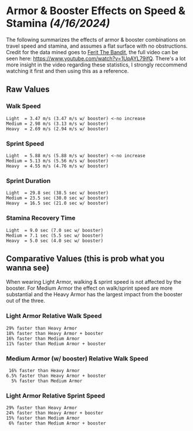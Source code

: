 # Armor & Booster Effects on Speed & Stamina *(4/16/2024)*
The following summarizes the effects of armor & booster combinations on travel speed and stamina, and assumes a flat surface with no obstructions.  Credit for the data mined goes to [Ferit The Bandit](https://www.youtube.com/@FeritTheBandit), the full video can be seen here: https://www.youtube.com/watch?v=1UpAYL79ifQ. There's a lot more insight in the video regarding these statistics, I strongly reccommend watching it first and then using this as a reference.

##  Raw Values
### Walk Speed
    Light  = 3.47 m/s (3.47 m/s w/ booster) <-no increase
    Medium = 2.98 m/s (3.13 m/s w/ booster)
    Heavy  = 2.69 m/s (2.94 m/s w/ booster)
### Sprint Speed
    Light  = 5.88 m/s (5.88 m/s w/ booster) <-no increase
    Medium = 5.13 m/s (5.56 m/s w/ booster)
    Heavy  = 4.55 m/s (4.76 m/s w/ booster)
### Sprint Duration
    Light  = 29.8 sec (38.5 sec w/ booster)
    Medium = 23.5 sec (30.0 sec w/ booster)
    Heavy  = 16.5 sec (21.0 sec w/ booster)
### Stamina Recovery Time
    Light  = 9.0 sec (7.0 sec w/ booster)
    Medium = 7.1 sec (5.5 sec w/ booster)
    Heavy  = 5.0 sec (4.0 sec w/ booster)

## Comparative Values (this is prob what you wanna see)
When wearing Light Armor, walking & sprint speed is not affected by the booster.  For Medium Armor the effect on walk/sprint speed are more substantial and the Heavy Armor has the largest impact from the booster out of the three.
### Light Armor Relative Walk Speed
    29% faster than Heavy Armor
    18% faster than Heavy Armor + booster
    16% faster than Medium Armor
    11% faster than Medium Armor + booster
### Medium Armor (w/ booster) Relative Walk Speed
     16% faster than Heavy Armor
    6.5% faster than Heavy Armor + booster
      5% faster than Medium Armor
### Light Armor Relative Sprint Speed
    29% faster than Heavy Armor
    24% faster than Heavy Armor + booster
    15% faster than Medium Armor
     6% faster than Medium Armor + booster
